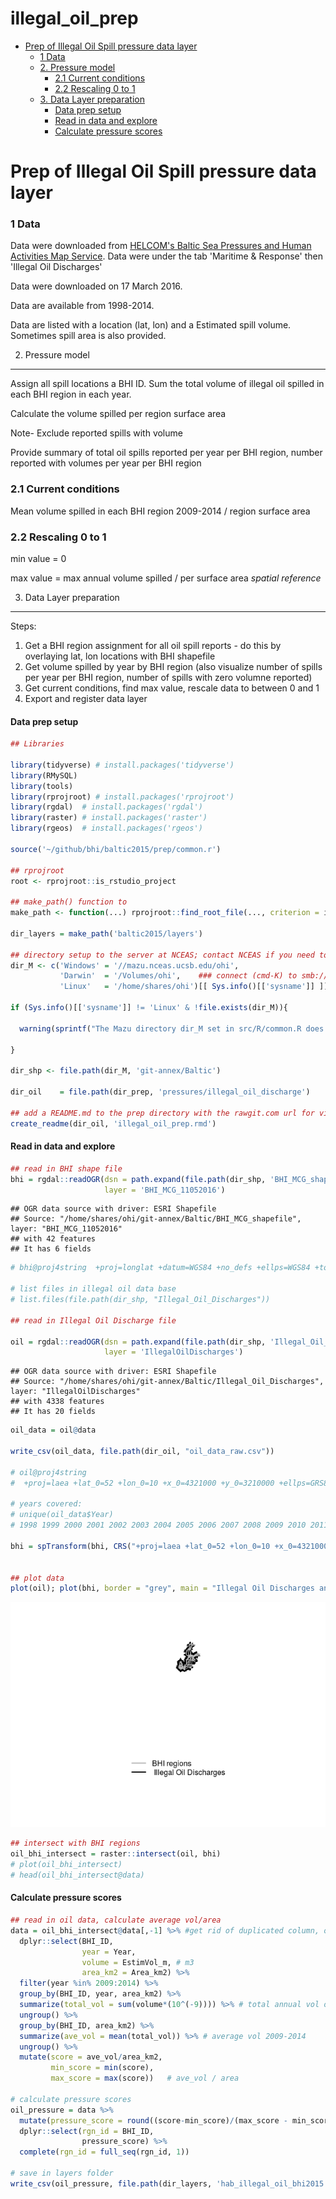 illegal\_oil\_prep
================

-   [Prep of Illegal Oil Spill pressure data layer](#prep-of-illegal-oil-spill-pressure-data-layer)
    -   [1 Data](#data)
    -   [2. Pressure model](#pressure-model)
        -   [2.1 Current conditions](#current-conditions)
        -   [2.2 Rescaling 0 to 1](#rescaling-0-to-1)
    -   [3. Data Layer preparation](#data-layer-preparation)
        -   [Data prep setup](#data-prep-setup)
        -   [Read in data and explore](#read-in-data-and-explore)
        -   [Calculate pressure scores](#calculate-pressure-scores)

Prep of Illegal Oil Spill pressure data layer
=============================================

### 1 Data

Data were downloaded from [HELCOM's Baltic Sea Pressures and Human Activities Map Service](http://maps.helcom.fi/website/Pressures/index.html). Data were under the tab 'Maritime & Response' then 'Illegal Oil Discharges'

Data were downloaded on 17 March 2016.

Data are available from 1998-2014.

Data are listed with a location (lat, lon) and a Estimated spill volume. Sometimes spill area is also provided.

2. Pressure model
-----------------

Assign all spill locations a BHI ID. Sum the total volume of illegal oil spilled in each BHI region in each year.

Calculate the volume spilled per region surface area

Note- Exclude reported spills with volume

Provide summary of total oil spills reported per year per BHI region, number reported with volumes per year per BHI region

### 2.1 Current conditions

Mean volume spilled in each BHI region 2009-2014 / region surface area

### 2.2 Rescaling 0 to 1

min value = 0

max value = max annual volume spilled / per surface area *spatial reference*

3. Data Layer preparation
-------------------------

Steps:

1.  Get a BHI region assignment for all oil spill reports - do this by overlaying lat, lon locations with BHI shapefile
2.  Get volume spilled by year by BHI region (also visualize number of spills per year per BHI region, number of spills with zero volumne reported)
3.  Get current conditions, find max value, rescale data to between 0 and 1
4.  Export and register data layer

#### Data prep setup

``` r
## Libraries

library(tidyverse) # install.packages('tidyverse')
library(RMySQL)
library(tools)
library(rprojroot) # install.packages('rprojroot')
library(rgdal)  # install.packages('rgdal')
library(raster) # install.packages('raster')
library(rgeos)  # install.packages('rgeos')

source('~/github/bhi/baltic2015/prep/common.r')

## rprojroot
root <- rprojroot::is_rstudio_project

## make_path() function to 
make_path <- function(...) rprojroot::find_root_file(..., criterion = is_rstudio_project)

dir_layers = make_path('baltic2015/layers') 

## directory setup to the server at NCEAS; contact NCEAS if you need to run this file. 
dir_M <- c('Windows' = '//mazu.nceas.ucsb.edu/ohi',
           'Darwin'  = '/Volumes/ohi',    ### connect (cmd-K) to smb://mazu/ohi
           'Linux'   = '/home/shares/ohi')[[ Sys.info()[['sysname']] ]]

if (Sys.info()[['sysname']] != 'Linux' & !file.exists(dir_M)){
  
  warning(sprintf("The Mazu directory dir_M set in src/R/common.R does not exist. Do you need to mount Mazu: %s?", dir_M))

}

dir_shp <- file.path(dir_M, 'git-annex/Baltic')

dir_oil    = file.path(dir_prep, 'pressures/illegal_oil_discharge')

## add a README.md to the prep directory with the rawgit.com url for viewing on GitHub
create_readme(dir_oil, 'illegal_oil_prep.rmd') 
```

#### Read in data and explore

``` r
## read in BHI shape file
bhi = rgdal::readOGR(dsn = path.expand(file.path(dir_shp, 'BHI_MCG_shapefile')),
                     layer = 'BHI_MCG_11052016')  
```

    ## OGR data source with driver: ESRI Shapefile 
    ## Source: "/home/shares/ohi/git-annex/Baltic/BHI_MCG_shapefile", layer: "BHI_MCG_11052016"
    ## with 42 features
    ## It has 6 fields

``` r
# bhi@proj4string  +proj=longlat +datum=WGS84 +no_defs +ellps=WGS84 +towgs84=0,0,0 

# list files in illegal oil data base
# list.files(file.path(dir_shp, "Illegal_Oil_Discharges"))

## read in Illegal Oil Discharge file
  
oil = rgdal::readOGR(dsn = path.expand(file.path(dir_shp, 'Illegal_Oil_Discharges')),
                     layer = 'IllegalOilDischarges')  
```

    ## OGR data source with driver: ESRI Shapefile 
    ## Source: "/home/shares/ohi/git-annex/Baltic/Illegal_Oil_Discharges", layer: "IllegalOilDischarges"
    ## with 4338 features
    ## It has 20 fields

``` r
oil_data = oil@data

write_csv(oil_data, file.path(dir_oil, "oil_data_raw.csv"))

# oil@proj4string
#  +proj=laea +lat_0=52 +lon_0=10 +x_0=4321000 +y_0=3210000 +ellps=GRS80 +units=m +no_defs 

# years covered: 
# unique(oil_data$Year)
# 1998 1999 2000 2001 2002 2003 2004 2005 2006 2007 2008 2009 2010 2011 2012 2013 2014

bhi = spTransform(bhi, CRS("+proj=laea +lat_0=52 +lon_0=10 +x_0=4321000 +y_0=3210000 +ellps=GRS80 +units=m +no_defs"))


## plot data
plot(oil); plot(bhi, border = "grey", main = "Illegal Oil Discharges and BHI regions overlay", add = TRUE); legend('bottom', c("BHI regions", " Illegal Oil Discharges"), lty = c(1,1), lwd = c(2.5, 2.5, 2.5), col = c("grey", "black"), text.font = 1, box.lty = 0 )
```

![](illegal_oil_prep_files/figure-markdown_github/read%20in%20data-1.png)

``` r
## intersect with BHI regions
oil_bhi_intersect = raster::intersect(oil, bhi)
# plot(oil_bhi_intersect)
# head(oil_bhi_intersect@data)
```

#### Calculate pressure scores

``` r
## read in oil data, calculate average vol/area
data = oil_bhi_intersect@data[,-1] %>% #get rid of duplicated column, otherwise select doesn't work...
  dplyr::select(BHI_ID,
                year = Year, 
                volume = EstimVol_m, # m3
                area_km2 = Area_km2) %>% 
  filter(year %in% 2009:2014) %>% 
  group_by(BHI_ID, year, area_km2) %>% 
  summarize(total_vol = sum(volume*(10^(-9)))) %>% # total annual vol of each year in km3
  ungroup() %>% 
  group_by(BHI_ID, area_km2) %>% 
  summarize(ave_vol = mean(total_vol)) %>% # average vol 2009-2014
  ungroup() %>% 
  mutate(score = ave_vol/area_km2, 
         min_score = min(score), 
         max_score = max(score))   # ave_vol / area

# calculate pressure scores 
oil_pressure = data %>% 
  mutate(pressure_score = round((score-min_score)/(max_score - min_score), 2)) %>% 
  dplyr::select(rgn_id = BHI_ID, 
                pressure_score) %>% 
  complete(rgn_id = full_seq(rgn_id, 1))

# save in layers folder
write_csv(oil_pressure, file.path(dir_layers, 'hab_illegal_oil_bhi2015.csv'))
```
